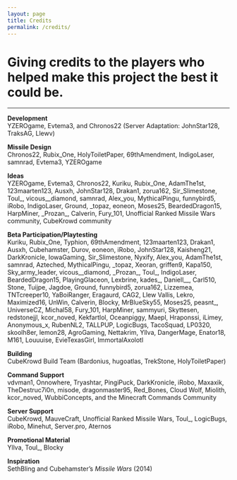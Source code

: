 ```yaml
---
layout: page
title: Credits
permalink: /credits/
---
```

# Giving credits to the players who helped make this project the best it could be.

---

**Development**\
YZEROgame, Evtema3, and Chronos22 (Server Adaptation: JohnStar128, TraksAG, Llewv)

**Missile Design**\
Chronos22, Rubix\_One, HolyToiletPaper, 69thAmendment, IndigoLaser, samnrad, Evtema3, YZEROgame

**Ideas**\
YZEROgame, Evtema3, Chronos22, Kuriku, Rubix_One, AdamThe1st, 123maarten123, Ausxh, JohnStar128, Drakan1, zorua162, Sir_Slimestone, Toul_, vicous\_\_diamond, samnrad, Alex\_you, MythicalPingu, funnybird5, iRobo, IndigoLaser, Ground, \_topaz, eoneon, Moses25, BeardedDragon15, HarpMiner, \_Prozan\_, Calverin, Fury\_101, Unofficial Ranked Missile Wars community, CubeKrowd community

**Beta Participation/Playtesting**\
Kuriku, Rubix_One, Typhion, 69thAmendment, 123maarten123, Drakan1, Ausxh, Cubehamster, Durov, eoneon, iRobo, JohnStar128, Kaisheng21, DarkKronicle, IowaGaming, Sir\_Slimestone, Nyxify, Alex\_you, AdamThe1st, samnrad, Azteched, MythicalPingu, \_topaz, Xeoran, griffen9, Kapa150, Sky\_army\_leader, vicous\_\_diamond, \_Prozan\_, Toul\_, IndigoLaser, BeardedDragon15, PlayingGlaceon, Lexbrine, kades\_, Daniell\_\_, Carl510, Stone, Tuijpe, Jagdoe, Ground, funnybird5, zorua162, Lizzemea, TNTcreeper10, YaBoiRanger, Eragaurd, CAG2, Llew Vallis, Lekro, Maximized16, UnWin, Calverin, Blocky, MrBlueSky55, Moses25, peasnt\_, UniverseCZ, Michal58, Fury\_101, HarpMiner, sammyuri, Skyttesen, redstonejjl, kcor_noved, Kekfartlol, Oceanpiggy, Maepl, Hraponssi, iLimey, Anonymous\_x, RubenNL2, TALLPUP, LogicBugs, TacoSquad, LP0320, skoolh8er, lemon28, AgroGaming, Nettakrim, Yllva, DangerMage, Enator18, M161, Louuuise, EvieTexasGirl, ImmortalAxolotl

**Building**\
CubeKrowd Build Team (Bardonius, hugoatlas, TrekStone, HolyToiletPaper)

**Command Support**\
vdvman1, Onnowhere, Tryashtar, PingiPuck, DarkKronicle, iRobo, Maxaxik, TheDestruc7i0n, misode, dragonmaster95, Red\_Bones, Cloud Wolf, Miolith, kcor\_noved, WubbiConcepts, and the Minecraft Commands Community

**Server Support**\
CubeKrowd, MauveCraft, Unofficial Ranked Missile Wars, Toul\_, LogicBugs, iRobo, Minehut, Server<span>.</span>pro, Aternos

**Promotional Material**\
Yllva, Toul\_, Blocky

**Inspiration**\
SethBling and Cubehamster’s *Missile Wars* (2014)